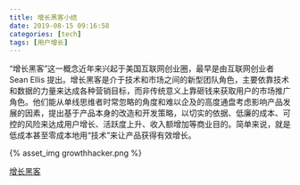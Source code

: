 ```yaml
---
title: 增长黑客小结
date: 2019-08-15 09:16:58
categories: [tech]
tags: [用户增长]
---
```


“增长黑客”这一概念近年来兴起于美国互联网创业圈，最早是由互联网创业者 Sean Ellis 提出。增长黑客是介于技术和市场之间的新型团队角色，主要依靠技术和数据的力量来达成各种营销目标，而非传统意义上靠砸钱来获取用户的市场推广角色。他们能从单线思维者时常忽略的角度和难以企及的高度通盘考虑影响产品发展的因素，提出基于产品本身的改造和开发策略，以切实的依据、低廉的成本、可控的风险来达成用户增长、活跃度上升、收入额增加等商业目的。简单来说，就是低成本甚至零成本地用“技术”来让产品获得有效增长。

<escape><!-- more --></escape>

{% asset_img growthhacker.png %}

[增长黑客](https://book.douban.com/subject/26541801/)
